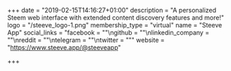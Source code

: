 +++
date = "2019-02-15T14:16:27+01:00"
description = "A personalized Steem web interface with extended content discovery features and more!"
logo = "/steeve_logo-1.png"
membership_type = "virtual"
name = "Steeve App"
social_links = "facebook = \"\"\ngithub = \"\"\nlinkedin_company = \"\"\nreddit = \"\"\ntelegram = \"\"\ntwitter = \"\""
website = "https://www.steeve.app/@steeveapp"

+++
